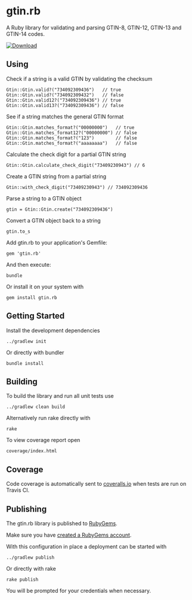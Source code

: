 # gtin.rb

A Ruby library for validating and parsing GTIN-8, GTIN-12, GTIN-13 and GTIN-14 codes.

[![Download](https://badge.fury.io/rb/gtin.rb.svg)](https://rubygems.org/gems/gtin.rb)

## Using

Check if a string is a valid GTIN by validating the checksum

    Gtin::Gtin.valid?("734092309436")   // true
    Gtin::Gtin.valid?("734092309432")   // false
    Gtin::Gtin.valid12?("734092309436") // true
    Gtin::Gtin.valid13?("734092309436") // false

See if a string matches the general GTIN format

    Gtin::Gtin.matches_format?("00000000")   // true
    Gtin::Gtin.matches_format12?("00000000") // false
    Gtin::Gtin.matches_format?("123")        // false
    Gtin::Gtin.matches_format?("aaaaaaaa")   // false

Calculate the check digit for a partial GTIN string

    Gtin::Gtin.calculate_check_digit("73409230943") // 6

Create a GTIN string from a partial string

    Gtin::with_check_digit("73409230943") // 734092309436

Parse a string to a GTIN object

    gtin = Gtin::Gtin.create("734092309436")

Convert a GTIN object back to a string

    gtin.to_s

Add gtin.rb to your application's Gemfile:

    gem 'gtin.rb'

And then execute:

    bundle

Or install it on your system  with

    gem install gtin.rb

## Getting Started

Install the development dependencies

    ../gradlew init

Or directly with bundler

    bundle install

## Building

To build the library and run all unit tests use

    ../gradlew clean build

Alternatively run rake directly with

    rake

To view coverage report open

    coverage/index.html

## Coverage

Code coverage is automatically sent to [coveralls.io](https://coveralls.io) when tests are run on Travis CI.

## Publishing

The gtin.rb library is published to [RubyGems](https://rubygems.org).

Make sure you have [created a RubyGems account](https://docs.npmjs.com/misc/developers).

With this configuration in place a deployment can be started with

    ../gradlew publish

Or directly with rake

    rake publish

You will be prompted for your credentials when necessary.
